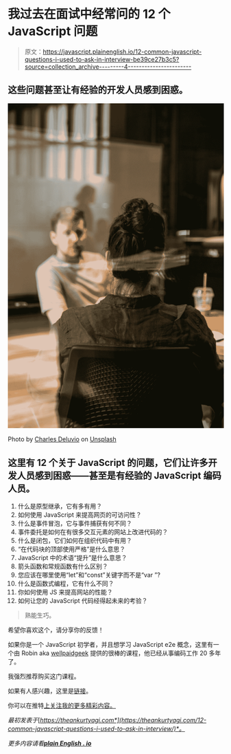 # 我过去在面试中经常问的 12 个 JavaScript 问题

> 原文：<https://javascript.plainenglish.io/12-common-javascript-questions-i-used-to-ask-in-interview-be39ce27b3c5?source=collection_archive---------4----------------------->

## 这些问题甚至让有经验的开发人员感到困惑。

![](img/dc5132734c7c8c6cfd14fcebd476caa9.png)

Photo by [Charles Deluvio](https://unsplash.com/@charlesdeluvio?utm_source=medium&utm_medium=referral) on [Unsplash](https://unsplash.com?utm_source=medium&utm_medium=referral)

## 这里有 12 个关于 JavaScript 的问题，它们让许多开发人员感到困惑——甚至是有经验的 JavaScript 编码人员。

1.  什么是原型继承，它有多有用？
2.  如何使用 JavaScript 来提高网页的可访问性？
3.  什么是事件冒泡，它与事件捕获有何不同？
4.  事件委托是如何在有很多交互元素的网站上改进代码的？
5.  什么是闭包，它们如何在组织代码中有用？
6.  “在代码块的顶部使用严格”是什么意思？
7.  JavaScript 中的术语“提升”是什么意思？
8.  箭头函数和常规函数有什么区别？
9.  您应该在哪里使用“let”和“const”关键字而不是“var ”?
10.  什么是函数式编程，它有什么不同？
11.  你如何使用 JS 来提高网站的性能？
12.  如何让您的 JavaScript 代码经得起未来的考验？

> 熟能生巧。

希望你喜欢这个，请分享你的反馈！

如果你是一个 JavaScript 初学者，并且想学习 JavaScript e2e 概念，这里有一个由 Robin aka [wellpaidgeek](https://twitter.com/WellPaidGeek) 提供的很棒的课程，他已经从事编码工作 20 多年了。

我强烈推荐购买这门课程。

如果有人感兴趣，这里是[链接](https://wellpaidgeek.teachable.com/p/beginners-javascript/?affcode=391490_mb0iiogk)。

你可以在推特[上关注我的更多精彩内容。](https://twitter.com/TheAnkurTyagi)

*最初发表于*[*https://theankurtyagi.com*](https://theankurtyagi.com/12-common-javascript-questions-i-used-to-ask-in-interview/)*。*

*更多内容请看*[***plain English . io***](http://plainenglish.io/)